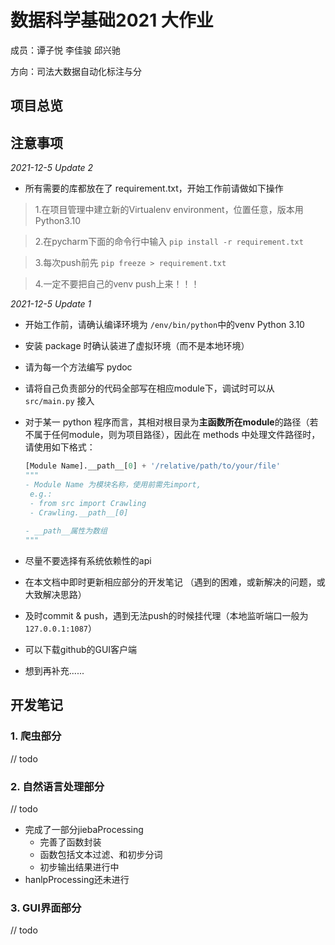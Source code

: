 # 数据科学基础2021 大作业

成员：谭子悦 李佳骏 邱兴驰

方向：司法大数据自动化标注与分

## 项目总览



## 注意事项

*2021-12-5 Update 2*
- 所有需要的库都放在了 requirement.txt，开始工作前请做如下操作
> 1.在项目管理中建立新的Virtualenv environment，位置任意，版本用Python3.10
 
> 2.在pycharm下面的命令行中输入 `pip install -r requirement.txt`

> 3.每次push前先 `pip freeze > requirement.txt`

> 4.一定不要把自己的venv push上来！！！

*2021-12-5 Update 1*

- 开始工作前，请确认编译环境为 `/env/bin/python`中的venv Python 3.10
- 安装 package 时确认装进了虚拟环境（而不是本地环境）
- 请为每一个方法编写 pydoc
- 请将自己负责部分的代码全部写在相应module下，调试时可以从 `src/main.py` 接入

- 对于某一 python 程序而言，其相对根目录为**主函数所在module**的路径（若不属于任何module，则为项目路径），因此在 methods 中处理文件路径时，请使用如下格式：

   ```python
   [Module Name].__path__[0] + '/relative/path/to/your/file'
   """
   - Module Name 为模块名称，使用前需先import, 
   	e.g.: 
   	- from src import Crawling
   	- Crawling.__path__[0]
   	
   - __path__属性为数组
   """
   ```

- 尽量不要选择有系统依赖性的api
- 在本文档中即时更新相应部分的开发笔记 （遇到的困难，或新解决的问题，或大致解决思路）
- 及时commit & push，遇到无法push的时候挂代理（本地监听端口一般为 `127.0.0.1:1087`）
- 可以下载github的GUI客户端
- 想到再补充......

## 开发笔记

### 1. 爬虫部分

// todo

### 2. 自然语言处理部分

// todo
- 完成了一部分jiebaProcessing
  - 完善了函数封装
  - 函数包括文本过滤、和初步分词
  - 初步输出结果进行中
- hanlpProcessing还未进行

### 3. GUI界面部分

// todo